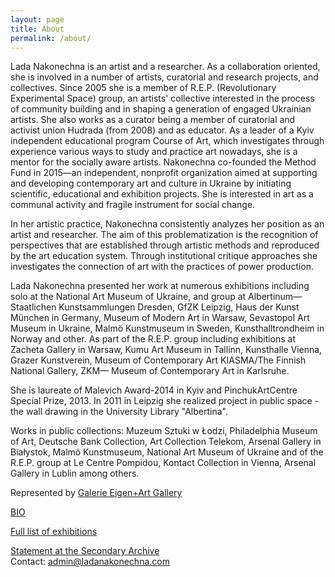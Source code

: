 ```yaml
---
layout: page
title: About
permalink: /about/
---
```


<section markdown="1" class="EN">
Lada Nakonechna is an artist and a researcher. 
As a collaboration oriented, she is involved in a number of artists, curatorial and research projects, and collectives. Since 2005 she is a member of R.E.P. (Revolutionary Experimental Space) group, an artists' collective interested in the process of community building and in shaping a generation of engaged Ukrainian artists. She also works as a curator being a member of curatorial and activist union Hudrada (from 2008) and as educator. 
As a leader of a Kyiv independent educational program Course of Art, which investigates through experience various ways to study and practice art nowadays, she is a mentor for the socially aware artists. Nakonechna co-founded the Method Fund in 2015—an independent, nonprofit organization aimed at supporting and developing contemporary art and culture in Ukraine by initiating scientific, educational and exhibition projects. She is interested in art as a communal activity and fragile instrument for social change. 

In her artistic practice, Nakonechna consistently analyzes her position as an artist and researcher. The aim of this problematization is the recognition of perspectives that are established through artistic methods and reproduced by the art education system. Through institutional critique approaches she investigates the connection of art with the practices of power production. 

Lada Nakonechna presented her work at numerous exhibitions including solo at the National Art Museum of Ukraine, and group at Albertinum—Staatlichen Kunstsammlungen Dresden, GfZK Leipzig, Haus der Kunst München in Germany, Museum of Modern Art in Warsaw, Sevastopol Art Museum in Ukraine, Malmö Kunstmuseum in Sweden, Kunsthalltrondheim in Norway and other. As part of the R.E.P. group including exhibitions at Zacheta Gallery in Warsaw, Kumu Art Museum in Tallinn, Kunsthalle Vienna, Grazer Kunstverein, Museum of Contemporary Art KIASMA/The Finnish National Gallery, ZKM— Museum of Contemporary Art in Karlsruhe.

She is laureate of Malevich Award-2014 in Kyiv and PinchukArtCentre Special Prize, 2013.
In 2011 in Leipzig she realized project in public space - the wall drawing in the University Library "Albertina".

Works in public collections: Muzeum Sztuki w Łodzi, Philadelphia Museum of Art, Deutsche Bank Collection, Art Collection Telekom, Arsenal Gallery in Białystok, Malmö Kunstmuseum, National Art Museum of Ukraine and of the R.E.P. group at Le Centre Pompidou, Kontact Collection in Vienna, Arsenal Gallery in Lublin among others.


Represented by [Galerie Eigen+Art Gallery](https://eigen-art.com/)

[BIO](https://docs.google.com/document/d/1eEWnJX_1xJ3wqGRRJojAK4cmeVona2bFbb6SAWXZlws/edit?usp=sharing)

[Full list of exhibitions](https://docs.google.com/document/d/1RZfJxb-i1s_U8SORbKXLLNO2reoe8FDwPIXGCfnrx9g/edit?usp=sharing)

[Statement at the Secondary Archive](https://secondaryarchive.org/artists/lada-nakonechna/)
<br>
Contact: admin@ladanakonechna.com

<section markdown="1" class="UKR">

</section>